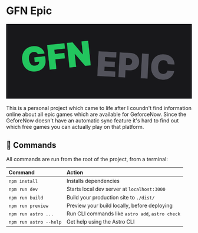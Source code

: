 # GFN Epic

!["Logo"](./public/logo.png)

This is a personal project which came to life after I coundn't find information online about all epic games which are available for GeforceNow. Since the GeforeNow doesn't have an automatic sync feature it's hard to find out which free games you can actually play on that platform.

## 🧞 Commands

All commands are run from the root of the project, from a terminal:

| Command                | Action                                           |
| :--------------------- | :----------------------------------------------- |
| `npm install`          | Installs dependencies                            |
| `npm run dev`          | Starts local dev server at `localhost:3000`      |
| `npm run build`        | Build your production site to `./dist/`          |
| `npm run preview`      | Preview your build locally, before deploying     |
| `npm run astro ...`    | Run CLI commands like `astro add`, `astro check` |
| `npm run astro --help` | Get help using the Astro CLI                     |

